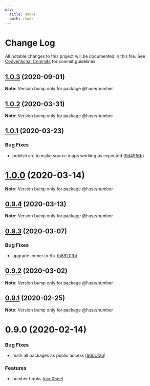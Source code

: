 ```yaml
---
nav:
  title: Hooks
  path: /hook
---
```


# Change Log

All notable changes to this project will be documented in this file.
See [Conventional Commits](https://conventionalcommits.org) for commit guidelines.

## [1.0.3](https://github.com/ecomfe/react-hooks/compare/@huse/number@1.0.2...@huse/number@1.0.3) (2020-09-01)

**Note:** Version bump only for package @huse/number





## [1.0.2](https://github.com/ecomfe/react-hooks/compare/@huse/number@1.0.1...@huse/number@1.0.2) (2020-03-31)

**Note:** Version bump only for package @huse/number





## [1.0.1](https://github.com/ecomfe/react-hooks/compare/@huse/number@0.9.3...@huse/number@1.0.1) (2020-03-23)


### Bug Fixes

* publish src to make source maps working as expected ([9d49f6b](https://github.com/ecomfe/react-hooks/commit/9d49f6b294a445c302f05da958c6e427e7eae669))





# [1.0.0](https://github.com/ecomfe/react-hooks/compare/@huse/number@0.9.3...@huse/number@1.0.0) (2020-03-14)

**Note:** Version bump only for package @huse/number





## [0.9.4](https://github.com/ecomfe/react-hooks/compare/@huse/number@0.9.3...@huse/number@0.9.4) (2020-03-13)

**Note:** Version bump only for package @huse/number





## [0.9.3](https://github.com/ecomfe/react-hooks/compare/@huse/number@0.9.2...@huse/number@0.9.3) (2020-03-07)


### Bug Fixes

* upgrade immer to 6.x ([b8920fb](https://github.com/ecomfe/react-hooks/commit/b8920fb67a14bd111b543efdcd58b67b8277ba46))





## [0.9.2](https://github.com/ecomfe/react-hooks/compare/@huse/number@0.9.1...@huse/number@0.9.2) (2020-03-02)

**Note:** Version bump only for package @huse/number





## [0.9.1](https://github.com/ecomfe/react-hooks/compare/@huse/number@0.9.0...@huse/number@0.9.1) (2020-02-25)

**Note:** Version bump only for package @huse/number





# 0.9.0 (2020-02-14)


### Bug Fixes

* mark all packages as public access ([660c126](https://github.com/ecomfe/react-hooks/commit/660c1265ee27cb0de0e7b456904a22f4370002d0))


### Features

* number hooks ([dcc05ee](https://github.com/ecomfe/react-hooks/commit/dcc05ee6b120e01b2232543413d2388b9fd185d5))
